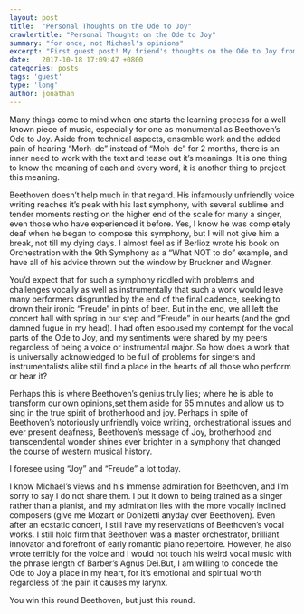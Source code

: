 ```yaml
---
layout: post
title:  "Personal Thoughts on the Ode to Joy"
crawlertitle: "Personal Thoughts on the Ode to Joy"
summary: "for once, not Michael's opinions"
excerpt: "First guest post! My friend's thoughts on the Ode to Joy from Beethoven's Ninth Symphony"
date:   2017-10-18 17:09:47 +0800
categories: posts
tags: 'guest'
type: 'long'
author: jonathan
---
```

Many things come to mind when one starts the learning process for a well known piece of music, especially for one as monumental as Beethoven’s Ode to Joy. Aside from technical aspects, ensemble work and the added pain of hearing “Morh-de” instead of “Moh-de” for 2 months, there is an inner need to work with the text and tease out it’s meanings. It is one thing to know the meaning of each and every word, it is another thing to project this meaning. 

Beethoven doesn’t help much in that regard. His infamously unfriendly voice writing reaches it’s peak with his last symphony, with several sublime and tender moments resting on the higher end of the scale for many a singer, even those who have experienced it before. Yes, I know he was completely deaf when he began to compose this symphony, but I will not give him a break, not till my dying days. I almost feel as if Berlioz wrote his book on Orchestration with the 9th Symphony as a “What NOT to do” example, and have all of his advice thrown out the window by Bruckner and Wagner.

You’d expect that for such a symphony riddled with problems and challenges vocally as well as instrumentally that such a work would leave many performers disgruntled by the end of the final cadence, seeking to drown their ironic “Freude” in pints of beer. But in the end, we all left the concert hall with spring in our step and “Freude” in our hearts (and the god damned fugue in my head). I had often espoused my contempt for the vocal parts of the Ode to Joy, and my sentiments were shared by my peers regardless of being a voice or instrumental major. So how does a work that is universally acknowledged to be full of problems for singers and instrumentalists alike still find a place in the hearts of all those who perform or hear it?

Perhaps this is where Beethoven’s genius truly lies; where he is able to transform our own opinions,set them aside for 65 minutes and allow us to sing in the true spirit of brotherhood and joy. Perhaps in spite of Beethoven’s notoriously unfriendly voice writing, orchestrational issues and ever present deafness, Beethoven’s message of Joy, brotherhood and transcendental wonder shines ever brighter in a symphony that changed the course of western musical history. 

I foresee using “Joy” and “Freude” a lot today. 

I know Michael’s views and his immense admiration for Beethoven, and I’m sorry to say I do not share them. I put it down to being trained as a singer rather than a pianist, and my admiration lies with the more vocally inclined composers (give me Mozart or Donizetti anyday over Beethoven). Even after an ecstatic concert,  I still have my reservations of Beethoven’s vocal works. I still hold firm that Beethoven was a master orchestrator, brilliant innovator and forefront of early romantic piano repertoire. However, he also wrote terribly for the voice and I would not touch his weird vocal music with the phrase length of Barber’s Agnus Dei.But, I am willing to concede the Ode to Joy a place in my heart, for it’s emotional and spiritual worth regardless of the pain it causes my larynx. 

You win this round Beethoven, but just this round.
